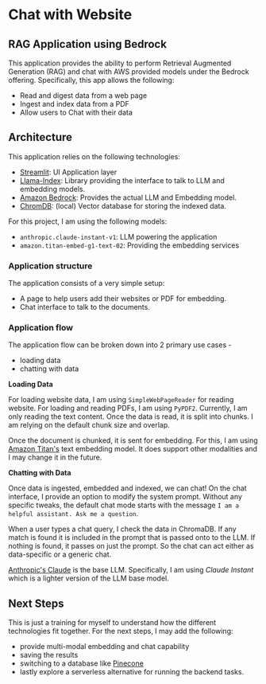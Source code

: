 # Chat with Website

## RAG Application using Bedrock

This application provides the ability to perform Retrieval Augmented Generation (RAG) and chat with AWS provided models under the Bedrock offering. Specifically, this app allows the following:

* Read and digest data from a web page
* Ingest and index data from a PDF
* Allow users to Chat with their data

## Architecture

This application relies on the following technologies:

* [Streamlit](https://docs.streamlit.io/get-started): UI Application layer
* [Llama-Index](https://docs.llamaindex.ai/en/stable/): Library providing the interface to talk to LLM and embedding models.
* [Amazon Bedrock](https://aws.amazon.com/bedrock/): Provides the actual LLM and Embedding model.
* [ChromDB](https://docs.trychroma.com/): (local) Vector database for storing the indexed data.

For this project, I am using the following models:

* `anthropic.claude-instant-v1`: LLM powering the application
* `amazon.titan-embed-g1-text-02`: Providing the embedding services


### Application structure

The application consists of a very simple setup:

* A page to help users add their websites or PDF for embedding.
* Chat interface to talk to the documents.

### Application flow

The application flow can be broken down into 2 primary use cases - 

* loading data
* chatting with data

**Loading Data**

For loading website data, I am using `SimpleWebPageReader` for reading website. For loading and reading PDFs, I am using `PyPDF2`. Currently, I am only reading the text content. Once the data is read, it is split into chunks. I am relying on the default chunk size and overlap.

Once the document is chunked, it is sent for embedding. For this, I am using [Amazon Titan's](https://docs.aws.amazon.com/bedrock/latest/userguide/titan-embedding-models.html) text embedding model. It does support other modalities and I may change it in the future.

**Chatting with Data**

Once data is ingested, embedded and indexed, we can chat! On the chat interface, I provide an option to modify the system prompt. Without any specific tweaks, the default chat mode starts with the message `I am a helpful assistant. Ask me a question`.

When a user types a chat query, I check the data in ChromaDB. If any match is found it is included in the prompt that is passed onto to the LLM. If nothing is found, it passes on just the prompt. So the chat can act either as data-specific or a generic chat.

[Anthropic's Claude](https://docs.aws.amazon.com/bedrock/latest/userguide/model-parameters-anthropic-claude-messages.html#claude-messages-supported-models) is the base LLM. Specifically, I am using _Claude Instant_ which is a lighter version of the LLM base model.

## Next Steps

This is just a training for myself to understand how the different technologies fit together. For the next steps, I may add the following:

* provide multi-modal embedding and chat capability
* saving the results
* switching to a database like [Pinecone](https://aws.amazon.com/marketplace/pp/prodview-xhgyscinlz4jk)
* lastly explore a serverless alternative for running the backend tasks.